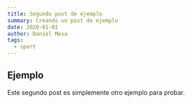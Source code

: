 ```yaml
---
title: Segundo post de ejemplo
summary: Creando un post de ejemplo
date: 2020-01-01
author: Daniel Mesa
tags:
  - sport
---
```

## Ejemplo

Este segundo post es simplemente otro ejemplo para probar.